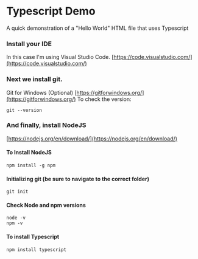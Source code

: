 
# Typescript Demo

A quick demonstration of a "Hello World" HTML file that uses Typescript 

### Install your IDE
In this case I'm using Visual Studio Code. 
[https://code.visualstudio.com/](https://code.visualstudio.com/)


### Next we install git. 
Git for Windows (Optional) [https://gitforwindows.org/](https://gitforwindows.org/)
To check the version: 
 
```
git --version
```



### And finally, install NodeJS 
[https://nodejs.org/en/download/](https://nodejs.org/en/download/)

#### To Install NodeJS

```
npm install -g npm
```

#### Initializing git (be sure to navigate to the correct folder)

```
git init
```


#### Check Node and npm versions

```
node -v
npm -v
```

#### To install Typescript

```
npm install typescript
```



